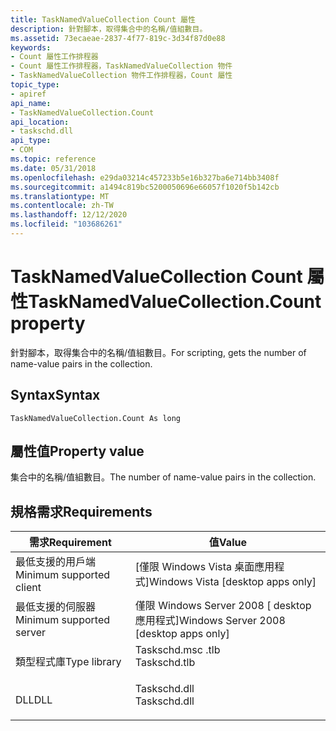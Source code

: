 ```yaml
---
title: TaskNamedValueCollection Count 屬性
description: 針對腳本，取得集合中的名稱/值組數目。
ms.assetid: 73ecaeae-2837-4f77-819c-3d34f87d0e88
keywords:
- Count 屬性工作排程器
- Count 屬性工作排程器，TaskNamedValueCollection 物件
- TaskNamedValueCollection 物件工作排程器，Count 屬性
topic_type:
- apiref
api_name:
- TaskNamedValueCollection.Count
api_location:
- taskschd.dll
api_type:
- COM
ms.topic: reference
ms.date: 05/31/2018
ms.openlocfilehash: e29da03214c457233b5e16b327ba6e714bb3408f
ms.sourcegitcommit: a1494c819bc5200050696e66057f1020f5b142cb
ms.translationtype: MT
ms.contentlocale: zh-TW
ms.lasthandoff: 12/12/2020
ms.locfileid: "103686261"
---
```

# <a name="tasknamedvaluecollectioncount-property"></a><span data-ttu-id="3b2f6-106">TaskNamedValueCollection Count 屬性</span><span class="sxs-lookup"><span data-stu-id="3b2f6-106">TaskNamedValueCollection.Count property</span></span>

<span data-ttu-id="3b2f6-107">針對腳本，取得集合中的名稱/值組數目。</span><span class="sxs-lookup"><span data-stu-id="3b2f6-107">For scripting, gets the number of name-value pairs in the collection.</span></span>

## <a name="syntax"></a><span data-ttu-id="3b2f6-108">Syntax</span><span class="sxs-lookup"><span data-stu-id="3b2f6-108">Syntax</span></span>


```VB
TaskNamedValueCollection.Count As long
```



## <a name="property-value"></a><span data-ttu-id="3b2f6-109">屬性值</span><span class="sxs-lookup"><span data-stu-id="3b2f6-109">Property value</span></span>

<span data-ttu-id="3b2f6-110">集合中的名稱/值組數目。</span><span class="sxs-lookup"><span data-stu-id="3b2f6-110">The number of name-value pairs in the collection.</span></span>

## <a name="requirements"></a><span data-ttu-id="3b2f6-111">規格需求</span><span class="sxs-lookup"><span data-stu-id="3b2f6-111">Requirements</span></span>



| <span data-ttu-id="3b2f6-112">需求</span><span class="sxs-lookup"><span data-stu-id="3b2f6-112">Requirement</span></span> | <span data-ttu-id="3b2f6-113">值</span><span class="sxs-lookup"><span data-stu-id="3b2f6-113">Value</span></span> |
|-------------------------------------|-----------------------------------------------------------------------------------------|
| <span data-ttu-id="3b2f6-114">最低支援的用戶端</span><span class="sxs-lookup"><span data-stu-id="3b2f6-114">Minimum supported client</span></span><br/> | <span data-ttu-id="3b2f6-115">\[僅限 Windows Vista 桌面應用程式\]</span><span class="sxs-lookup"><span data-stu-id="3b2f6-115">Windows Vista \[desktop apps only\]</span></span><br/>                                          |
| <span data-ttu-id="3b2f6-116">最低支援的伺服器</span><span class="sxs-lookup"><span data-stu-id="3b2f6-116">Minimum supported server</span></span><br/> | <span data-ttu-id="3b2f6-117">僅限 Windows Server 2008 \[ desktop 應用程式\]</span><span class="sxs-lookup"><span data-stu-id="3b2f6-117">Windows Server 2008 \[desktop apps only\]</span></span><br/>                                    |
| <span data-ttu-id="3b2f6-118">類型程式庫</span><span class="sxs-lookup"><span data-stu-id="3b2f6-118">Type library</span></span><br/>             | <dl> <span data-ttu-id="3b2f6-119"><dt>Taskschd.msc .tlb</dt></span><span class="sxs-lookup"><span data-stu-id="3b2f6-119"><dt>Taskschd.tlb</dt></span></span> </dl> |
| <span data-ttu-id="3b2f6-120">DLL</span><span class="sxs-lookup"><span data-stu-id="3b2f6-120">DLL</span></span><br/>                      | <dl> <span data-ttu-id="3b2f6-121"><dt>Taskschd.dll</dt></span><span class="sxs-lookup"><span data-stu-id="3b2f6-121"><dt>Taskschd.dll</dt></span></span> </dl> |



 

 





